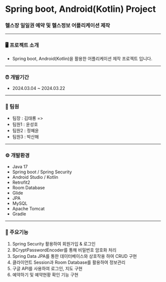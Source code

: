 # Spring boot, Android(Kotlin) Project

### 헬스장 일일권 예약 및 헬스정보 어플리케이션 제작

---

### 🖥️ 프로젝트 소개

* Spring boot, Android(Kotlin)을 활용한 어플리케이션 제작 프로젝트 입니다.

---

### ⏰ 개발기간

* 2024.03.04 ~ 2024.03.22

---

### 👫 팀원
* 팀장 : 김태룡 =>
* 팀원1 : 윤성호
* 팀원2 : 정혜윤
* 팀원3 : 박산해

---

### ⚙️ 개발환경

* Java 17
* Spring boot / Spring Security
* Android Studio / Kotlin
* Retrofit2
* Room Database
* Glide
* JPA
* MySQL
* Apache Tomcat
* Gradle

---

### 📌 주요기능
1. Spring Security 활용하여 회원가입 & 로그인
2. BCryptPasswordEncoder를 통해 비밀번호 암호화 처리
3. Spring Data JPA를 통한 데이터베이스와 상호작용 하여 CRUD 구현
4. 클라이언트 Session과 Room Database를 활용하여 정보관리
5. 구글 API를 사용하여 로그인, 지도 구현
6. 예약하기 및 예약현황 확인 기능 구현
